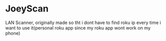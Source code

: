 # JoeyScan
LAN Scanner, originally made so tht i dont have to find roku ip every time i want to use it(personal roku app since my roku app wont work on my phone)
